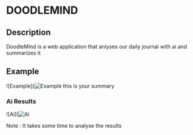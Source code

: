 # DOODLEMIND
## Description
DoodleMind is a web application that anlyses our daily journal with ai and summarizes it 

## Example 
![Example](![Example](URL_ADDRESS.com/Aniket200204/DOODLEMIND/blob/main/Example.png)
this is your summary

### Ai Results

![Ai](![Ai](URL_ADDRESS.com/Aniket200204/DOODLEMIND/blob/main/Ai.png)


Note : It takes some time to analyse the results 